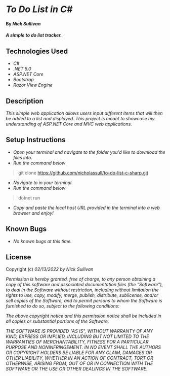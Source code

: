 # _To Do List in C#_

#### By _**Nick Sullivan**_

#### _A simple to do list tracker._

## Technologies Used

* _C#_
* _.NET 5.0_
* _ASP.NET Core_
* _Bootstrap_
* _Razor View Engine_

## Description

_This simple web application allows users input different items that will then be added to a list and displayed. This project is meant to showcase my understanding of ASP.NET Core and MVC web applications._

## Setup Instructions

* _Open your terminal and navigate to the folder you'd like to download the files into._
* _Run the command below_
> git clone https://github.com/nicholassull/to-do-list-c-sharp.git
* _Navigate to  in your terminal._
* _Run the command below_
> dotnet run
* _Copy and paste the local host URL provided in the terminal into a web browser and enjoy!_

## Known Bugs

* _No known bugs at this time._

## License

Copyright (c) _02/13/2022_ _by Nick Sullivan_


_Permission is hereby granted, free of charge, to any person obtaining a copy of this software and associated documentation files (the "Software"), to deal in the Software without restriction, including without limitation the rights to use, copy, modify, merge, publish, distribute, sublicense, and/or sell copies of the Software, and to permit persons to whom the Software is furnished to do so, subject to the following conditions:_

_The above copyright notice and this permission notice shall be included in all copies or substantial portions of the Software._

_THE SOFTWARE IS PROVIDED "AS IS", WITHOUT WARRANTY OF ANY KIND, EXPRESS OR IMPLIED, INCLUDING BUT NOT LIMITED TO THE WARRANTIES OF MERCHANTABILITY, FITNESS FOR A PARTICULAR PURPOSE AND NONINFRINGEMENT. IN NO EVENT SHALL THE AUTHORS OR COPYRIGHT HOLDERS BE LIABLE FOR ANY CLAIM, DAMAGES OR OTHER LIABILITY, WHETHER IN AN ACTION OF CONTRACT, TORT OR OTHERWISE, ARISING FROM, OUT OF OR IN CONNECTION WITH THE SOFTWARE OR THE USE OR OTHER DEALINGS IN THE SOFTWARE._